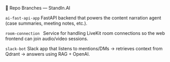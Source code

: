 🌿 Repo Branches — StandIn.AI


``` ai-fast-api-app ```
FastAPI backend that powers the content narration agent (case summaries, meeting notes, etc.).

``` room-connection  ```
Service for handling LiveKit room connections so the web frontend can join audio/video sessions.

``` slack-bot ```
Slack app that listens to mentions/DMs → retrieves context from Qdrant → answers using RAG + OpenAI.
